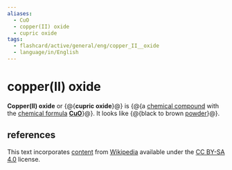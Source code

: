 ```yaml
---
aliases:
  - CuO
  - copper(II) oxide
  - cupric oxide
tags:
  - flashcard/active/general/eng/copper_II__oxide
  - language/in/English
---
```


# copper(II) oxide

__Copper(II) oxide__ or {@{__cupric oxide__}@} is {@{a [chemical compound](chemical%20compound.md) with the [chemical formula](chemical%20formula.md) __[Cu](copper.md)[O](oxygen.md)__}@}. It looks like {@{black to brown [powder](powder.md)}@}. <!--SR:!2027-03-05,973,290!2027-05-20,1088,330!2025-09-15,146,170-->

## references

This text incorporates [content](https://en.wikipedia.org/wiki/copper(II)_oxide) from [Wikipedia](Wikipedia.md) available under the [CC BY-SA 4.0](https://creativecommons.org/licenses/by-sa/4.0/) license.
